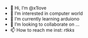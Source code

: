 - 👋 Hi, I’m @x1love
- 👀 I’m interested in computer world
- 🌱 I’m currently learning arduiono
- 💞️ I’m looking to collaborate on ...
- 📫 How to reach me inst: _rtkks_

<!---
x1love/x1love is a ✨ special ✨ repository because its `README.md` (this file) appears on your GitHub profile.
You can click the Preview link to take a look at your changes.
--->
